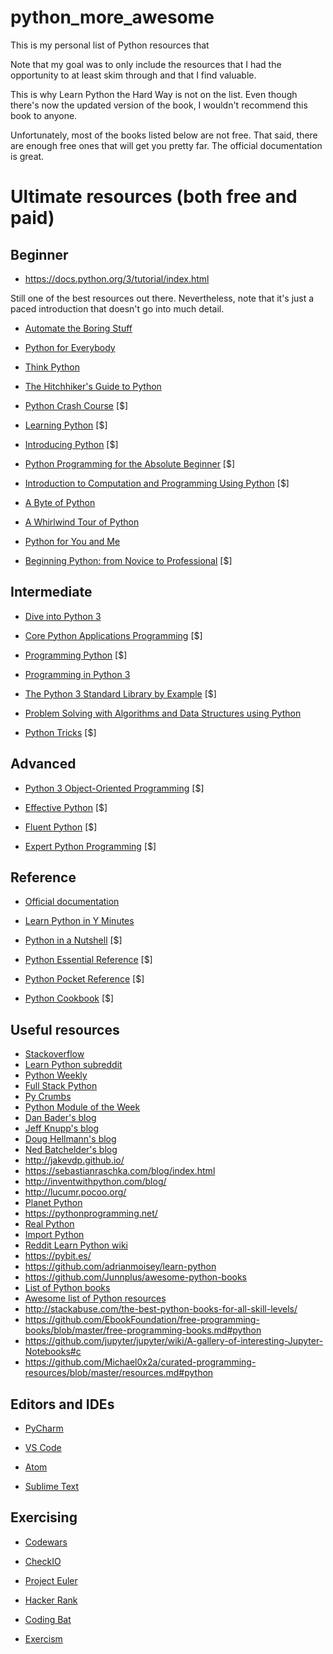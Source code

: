 # python_more_awesome

This is my personal list of Python resources that 

Note that my goal was to only include the resources that I had the opportunity to at least skim through and that I find valuable. 

This is why Learn Python the Hard Way is not on the list. Even though there's now the updated version of the book,  I wouldn't recommend this book to anyone. 


Unfortunately, most of the books listed below are not free. That said, there are enough free ones that will get you pretty far. The official documentation is great.

# Ultimate resources (both free and paid)

## Beginner
 - https://docs.python.org/3/tutorial/index.html

 Still one of the best resources out there. Nevertheless, note that it's just a paced introduction that doesn't go into much detail. 
 
 - [Automate the Boring Stuff](https://automatetheboringstuff.com/)

 - [Python for Everybody](https://www.py4e.com/book)

 - [Think Python](http://greenteapress.com/wp/think-python-2e/)

 - [The Hitchhiker's Guide to Python](http://docs.python-guide.org/en/latest/)

 - [Python Crash Course](https://www.amazon.com/Python-Crash-Course-Hands-Project-Based/dp/1593276036?SubscriptionId=AKIAJBKIFSMHEN2PCMZQ&tag=pythonbooks01-20&linkCode=xm2&camp=2025&creative=165953&creativeASIN=1593276036) [$]
 
  - [Learning Python](https://www.amazon.com/Learning-Python-5th-Mark-Lutz/dp/1449355730?SubscriptionId=AKIAJBKIFSMHEN2PCMZQ&tag=pythonbooks01-20&linkCode=xm2&camp=2025&creative=165953&creativeASIN=1449355730) [$]

 - [Introducing Python](https://www.amazon.com/Introducing-Python-Modern-Computing-Packages/dp/1449359361?SubscriptionId=AKIAJBKIFSMHEN2PCMZQ&tag=pythonbooks01-20&linkCode=xm2&camp=2025&creative=165953&creativeASIN=1449359361) [$]
 
  - [Python Programming for the Absolute Beginner](https://www.amazon.com/Python-Programming-Absolute-Beginner-3rd/dp/1435455002?SubscriptionId=AKIAJBKIFSMHEN2PCMZQ&tag=pythonbooks01-20&linkCode=xm2&camp=2025&creative=165953&creativeASIN=1435455002) [$]

 - [Introduction to Computation and Programming Using Python](https://www.amazon.com/Introduction-Computation-Programming-Using-Python/dp/0262529629?SubscriptionId=AKIAJBKIFSMHEN2PCMZQ&tag=pythonbooks01-20&linkCode=xm2&camp=2025&creative=165953&creativeASIN=0262529629) [$]

 - [A Byte of Python](https://python.swaroopch.com/)

 - [A Whirlwind Tour of Python](http://www.oreilly.com/programming/free/files/a-whirlwind-tour-of-python.pdf)

 - [Python for You and Me](http://pymbook.readthedocs.org/en/py3/)

 - [Beginning Python: from Novice to Professional](http://www.amazon.com/Beginning-Python-Professional-Experts-Professionals/dp/1590599829) [$]

## Intermediate ##

- [Dive into Python 3](http://www.diveintopython3.net/)

- [Core Python Applications Programming](https://www.amazon.com/Core-Python-Applications-Programming-3rd/dp/0132678209?SubscriptionId=AKIAJBKIFSMHEN2PCMZQ&tag=pythonbooks01-20&linkCode=xm2&camp=2025&creative=165953&creativeASIN=0132678209) [$]

- [Programming Python](https://www.amazon.com/Programming-Python-Powerful-Object-Oriented/dp/0596158106?SubscriptionId=AKIAJBKIFSMHEN2PCMZQ&tag=pythonbooks01-20&linkCode=xm2&camp=2025&creative=165953&creativeASIN=0596158106) [$]

 - [Programming in Python 3](https://www.amazon.com/Programming-Python-Complete-Introduction-Language/dp/0321680561?SubscriptionId=AKIAJBKIFSMHEN2PCMZQ&tag=pythonbooks01-20&linkCode=xm2&camp=2025&creative=165953&creativeASIN=0321680561)
 
  - [The Python 3 Standard Library by Example](https://www.amazon.com/Python-Standard-Library-Example-Developers/dp/0134291050?SubscriptionId=AKIAJBKIFSMHEN2PCMZQ&tag=pythonbooks01-20&linkCode=xm2&camp=2025&creative=165953&creativeASIN=0134291050) [$]
  
   - [Problem Solving with Algorithms and Data Structures using Python](http://interactivepython.org/runestone/static/pythonds/index.html)
   
   - [Python Tricks](https://www.amazon.com/Python-Tricks-Buffet-Awesome-Features/dp/1775093301?SubscriptionId=AKIAJBKIFSMHEN2PCMZQ&tag=pythonbooks01-20&linkCode=xm2&camp=2025&creative=165953&creativeASIN=1775093301) [$]
   
   
  ## Advanced ##

- [Python 3 Object-Oriented Programming](https://www.amazon.com/Python-Object-oriented-Programming-Building-maintainable/dp/1784398780?SubscriptionId=AKIAJBKIFSMHEN2PCMZQ&tag=pythonbooks01-20&linkCode=xm2&camp=2025&creative=165953&creativeASIN=1784398780) [$]

- [Effective Python](https://www.amazon.com/Effective-Python-Specific-Software-Development/dp/0134034287?SubscriptionId=AKIAJBKIFSMHEN2PCMZQ&tag=pythonbooks01-20&linkCode=xm2&camp=2025&creative=165953&creativeASIN=0134034287) [$]

 - [Fluent Python](https://www.amazon.com/Fluent-Python-Concise-Effective-Programming/dp/1491946008?SubscriptionId=AKIAJBKIFSMHEN2PCMZQ&tag=pythonbooks01-20&linkCode=xm2&camp=2025&creative=165953&creativeASIN=1491946008) [$]

- [Expert Python Programming](http://www.amazon.com/Expert-Python-Programming-practices-distributing/dp/184719494X) [$]

## Reference ##
 - [Official documentation](https://docs.python.org/3/)
 - [Learn Python in Y Minutes](https://learnxinyminutes.com/docs/python/)

- [Python in a Nutshell](https://www.amazon.com/Python-Nutshell-Desktop-Quick-Reference/dp/144939292X?SubscriptionId=AKIAJBKIFSMHEN2PCMZQ&tag=pythonbooks01-20&linkCode=xm2&camp=2025&creative=165953&creativeASIN=144939292X) [$]

 - [Python Essential Reference](https://www.amazon.com/Python-Essential-Reference-David-Beazley/dp/0672329786?SubscriptionId=AKIAJBKIFSMHEN2PCMZQ&tag=pythonbooks01-20&linkCode=xm2&camp=2025&creative=165953&creativeASIN=0672329786) [$]
 
 - [Python Pocket Reference](https://www.amazon.com/Python-Pocket-Reference-Your-OReilly/dp/1449357016?SubscriptionId=AKIAJBKIFSMHEN2PCMZQ&tag=pythonbooks01-20&linkCode=xm2&camp=2025&creative=165953&creativeASIN=1449357016) [$]

 - [Python Cookbook](https://www.amazon.com/Python-Cookbook-Third-David-Beazley/dp/1449340377?SubscriptionId=AKIAJBKIFSMHEN2PCMZQ&tag=pythonbooks01-20&linkCode=xm2&camp=2025&creative=165953&creativeASIN=1449340377) [$]


 ## Useful resources ##
 - [Stackoverflow](https://stackoverflow.com/questions/tagged/python)
  - [Learn Python subreddit](https://www.reddit.com/r/learnpython/)
   - [Python Weekly](https://www.pythonweekly.com)
 - [Full Stack Python](http://www.fullstackpython.com/)
  - [Py Crumbs](http://resrc.io/list/4/pycrumbs/)
  - [Python Module of the Week](http://pymotw.com/)
 -  [Dan Bader's blog](https://dbader.org/blog/)
 - [Jeff Knupp's blog](https://jeffknupp.com/)
 - [Doug Hellmann's blog](https://doughellmann.com/blog/)
 -  [Ned Batchelder's blog](https://nedbatchelder.com/blog/)
 - http://jakevdp.github.io/
 - https://sebastianraschka.com/blog/index.html
 - http://inventwithpython.com/blog/
 - http://lucumr.pocoo.org/
 - [Planet Python](http://planetpython.org/)
 - https://pythonprogramming.net/
 - [Real Python](https://realpython.com/)
 - [Import Python](http://importpython.com/newsletter/)
 - [Reddit Learn Python wiki](https://www.reddit.com/r/learnpython/wiki/index)
 - https://pybit.es/
 - https://github.com/adrianmoisey/learn-python
 - https://github.com/Junnplus/awesome-python-books
 - [List of Python books](http://pythonbooks.org)
 - [Awesome list of Python resources](https://awesome-python.com/)
 - http://stackabuse.com/the-best-python-books-for-all-skill-levels/
 - https://github.com/EbookFoundation/free-programming-books/blob/master/free-programming-books.md#python
 - https://github.com/jupyter/jupyter/wiki/A-gallery-of-interesting-Jupyter-Notebooks#c
 - https://github.com/Michael0x2a/curated-programming-resources/blob/master/resources.md#python

## Editors and IDEs ##

 - [PyCharm](https://www.jetbrains.com/pycharm/)

 - [VS Code](https://code.visualstudio.com/docs/languages/python)

 - [Atom](https://atom.io/)

 - [Sublime Text](https://www.sublimetext.com/3)

## Exercising ##

 - [Codewars](https://www.codewars.com/)

 - [CheckIO](https://py.checkio.org/)

 - [Project Euler](https://projecteuler.net/)

 - [Hacker Rank](https://hackerrank.com/)

 - [Coding Bat](http://codingbat.com/python)

 - [Exercism](http://exercism.io/)


